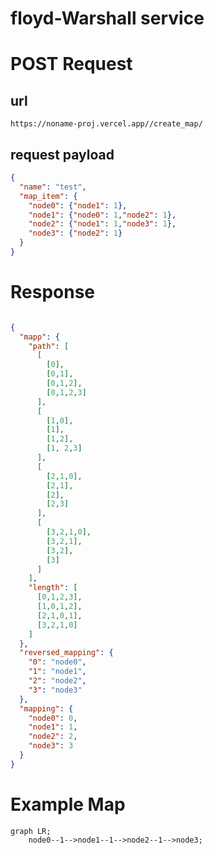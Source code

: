 # floyd-Warshall service

# POST Request
## url
    https://noname-proj.vercel.app//create_map/
## request payload
```JSON
{
  "name": "test",
  "map_item": {
    "node0": {"node1": 1},
    "node1": {"node0": 1,"node2": 1},
    "node2": {"node1": 1,"node3": 1},
    "node3": {"node2": 1}
  }
}
```

# Response
```JSON

{
  "mapp": {
    "path": [
      [
        [0],
        [0,1],
        [0,1,2],
        [0,1,2,3]
      ],
      [
        [1,0],
        [1],
        [1,2],
        [1, 2,3]
      ],
      [
        [2,1,0],
        [2,1],
        [2],
        [2,3]
      ],
      [
        [3,2,1,0],
        [3,2,1],
        [3,2],
        [3]
      ]
    ],
    "length": [
      [0,1,2,3],
      [1,0,1,2],
      [2,1,0,1],
      [3,2,1,0]
    ]
  },
  "reversed_mapping": {
    "0": "node0",
    "1": "node1",
    "2": "node2",
    "3": "node3"
  },
  "mapping": {
    "node0": 0,
    "node1": 1,
    "node2": 2,
    "node3": 3
  }
}

```
# Example Map

``` mermaid
graph LR;
    node0--1-->node1--1-->node2--1-->node3;
```